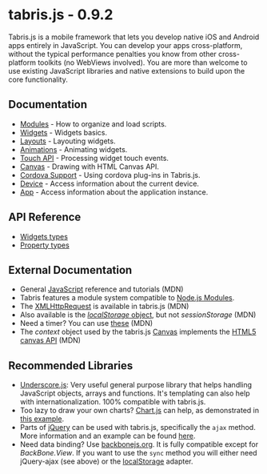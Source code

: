 # tabris.js - 0.9.2

Tabris.js is a mobile framework that lets you develop native iOS and Android apps entirely in JavaScript. You can develop your apps cross-platform, without the typical performance penalties you know from other cross-platform toolkits (no WebViews involved). You are more than welcome to use existing JavaScript libraries and native extensions to build upon the core functionality.

## Documentation
- [Modules](modules) - How to organize and load scripts.
- [Widgets](widgets) - Widgets basics.
- [Layouts](layout) - Layouting widgets.
- [Animations](animations) - Animating widgets.
- [Touch API](touch-events) - Processing widget touch events.
- [Canvas](canvas) - Drawing with HTML Canvas API.
- [Cordova Support](cordova) - Using cordova plug-ins in Tabris.js.
- [Device](device) - Access information about the current device.
- [App](device) - Access information about the application instance.

## API Reference
- [Widgets types](widget-types)
- [Property types](property-types)

## External Documentation
- General [JavaScript](https://developer.mozilla.org/en-US/docs/Web/JavaScript) reference and tutorials (MDN) 
- Tabris features a module system compatible to [Node.js Modules](http://nodejs.org/docs/latest/api/modules.html).
- The [XMLHttpRequest](https://developer.mozilla.org/en-US/docs/Web/API/XMLHttpRequest) is available in tabris.js (MDN)
- Also available is the [*localStorage* object](https://developer.mozilla.org/en-US/docs/Web/Guide/API/DOM/Storage), but not *sessionStorage* (MDN)
- Need a timer? You can use [these](https://developer.mozilla.org/en-US/Add-ons/Code_snippets/Timers) (MDN)
- The *context* object used by the tabris.js [Canvas](canvas) implements the [HTML5 canvas API](https://developer.mozilla.org/en/docs/Web/API/CanvasRenderingContext2D) (MDN)

## Recommended Libraries
- [Underscore.js](http://underscorejs.org/): Very useful general purpose library that helps handling JavaScript objects, arrays and functions. It's templating can also help with internationalization. 100% compatible with tabris.js.
- Too lazy to draw your own charts? [Chart.js](http://www.chartjs.org/) can help, as demonstrated in [this example](https://github.com/eclipsesource/tabris-js/blob/master/examples/chart/chartdemo.js).
- Parts of [jQuery](http://jquery.com) can be used with tabris.js, specifically the `ajax` method. More information and an example can be found [here](https://github.com/eclipsesource/tabris-js/tree/master/examples/jquery).
- Need data binding? Use [backbonejs.org](http://backbonejs.org/). It is fully compatible except for *BackBone.View*. If you want to use the `sync` method you will either need jQuery-ajax (see above) or the [localStorage](https://github.com/jeromegn/Backbone.localStorage) adapter.
